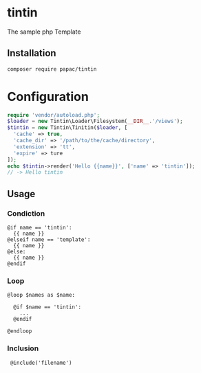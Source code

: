 # tintin
The sample php Template

## Installation
```bash
composer require papac/tintin
```

# Configuration

```php
require 'vendor/autoload.php';
$loader = new Tintin\Loader\Filesystem(__DIR__.'/views');
$tintin = new Tintin\Tinitin($loader, [
  'cache' => true,
  'cache_dir' => '/path/to/the/cache/directory',
  'extension' => 'tt',
  'expire' => ture
]);
echo $tintin->render('Hello {{name}}', ['name' => 'tintin']);
// -> Hello tintin
```

## Usage

### Condiction

```jinja2
@if name == 'tintin':
  {{ name }}
@elseif name == 'template':
  {{ name }}
@else:
  {{ name }}
@endif
```

### Loop

```jinja2
@loop $names as $name:
  
  @if $name == 'tintin':
    ...
  @endif
  
@endloop
```

### Inclusion

```jinja2
 @include('filename')
```
